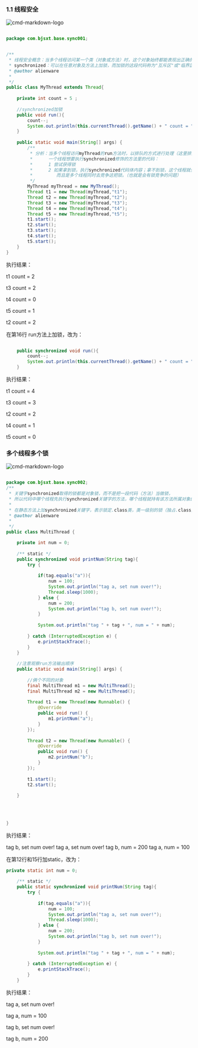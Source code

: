 ### 1.1 线程安全

![cmd-markdown-logo](http://qiniu.wsxxg.cn/QQ%E5%9B%BE%E7%89%8720170807110005.png)

```java

package com.bjsxt.base.sync001;


/**
 * 线程安全概念：当多个线程访问某一个类（对象或方法）时，这个对象始终都能表现出正确的行为，那么这个类（对象或方法）就是线程安全的。
 * synchronized：可以在任意对象及方法上加锁，而加锁的这段代码称为"互斥区"或"临界区"
 * @author alienware
 *
 */
public class MyThread extends Thread{
	
	private int count = 5 ;
	
	//synchronized加锁
	public void run(){
		count--;
		System.out.println(this.currentThread().getName() + " count = "+ count);
	}
	
	public static void main(String[] args) {
		/**
		 * 分析：当多个线程访问myThread的run方法时，以排队的方式进行处理（这里排对是按照CPU分配的先后顺序而定的），
		 * 		一个线程想要执行synchronized修饰的方法里的代码：
		 * 		1 尝试获得锁
		 * 		2 如果拿到锁，执行synchronized代码体内容；拿不到锁，这个线程就会不断的尝试获得这把锁，直到拿到为止，
		 * 		   而且是多个线程同时去竞争这把锁。（也就是会有锁竞争的问题）
		 */
		MyThread myThread = new MyThread();
		Thread t1 = new Thread(myThread,"t1");
		Thread t2 = new Thread(myThread,"t2");
		Thread t3 = new Thread(myThread,"t3");
		Thread t4 = new Thread(myThread,"t4");
		Thread t5 = new Thread(myThread,"t5");
		t1.start();
		t2.start();
		t3.start();
		t4.start();
		t5.start();
	}
}

```


执行结果：

t1 count = 2

t3 count = 2

t4 count = 0

t5 count = 1

t2 count = 2

在第16行 run方法上加锁，改为：

```java

	public synchronized void run(){
		count--;
		System.out.println(this.currentThread().getName() + " count = "+ count);
	}

```


执行结果：

t1 count = 4

t3 count = 3

t2 count = 2

t4 count = 1

t5 count = 0



### 多个线程多个锁

![cmd-markdown-logo](http://qiniu.wsxxg.cn/QQ%E6%88%AA%E5%9B%BE20170807111030.png)

```java

package com.bjsxt.base.sync002;
/**
 * 关键字synchronized取得的锁都是对象锁，而不是把一段代码（方法）当做锁，
 * 所以代码中哪个线程先执行synchronized关键字的方法，哪个线程就持有该方法所属对象的锁（Lock），
 * 
 * 在静态方法上加synchronized关键字，表示锁定.class类，类一级别的锁（独占.class类）。
 * @author alienware
 *
 */
public class MultiThread {

	private int num = 0;
	
	/** static */
	public synchronized void printNum(String tag){
		try {
			
			if(tag.equals("a")){
				num = 100;
				System.out.println("tag a, set num over!");
				Thread.sleep(1000);
			} else {
				num = 200;
				System.out.println("tag b, set num over!");
			}
			
			System.out.println("tag " + tag + ", num = " + num);
			
		} catch (InterruptedException e) {
			e.printStackTrace();
		}
	}
	
	//注意观察run方法输出顺序
	public static void main(String[] args) {
		
		//俩个不同的对象
		final MultiThread m1 = new MultiThread();
		final MultiThread m2 = new MultiThread();
		
		Thread t1 = new Thread(new Runnable() {
			@Override
			public void run() {
				m1.printNum("a");
			}
		});
		
		Thread t2 = new Thread(new Runnable() {
			@Override 
			public void run() {
				m2.printNum("b");
			}
		});		
		
		t1.start();
		t2.start();
		
	}
	
	
	
	
}


```


执行结果：

tag b, set num over!
tag a, set num over!
tag b, num = 200
tag a, num = 100

在第12行和15行加static，改为：

```java
private static int num = 0;
	
	/** static */
	public static synchronized void printNum(String tag){
		try {
			
			if(tag.equals("a")){
				num = 100;
				System.out.println("tag a, set num over!");
				Thread.sleep(1000);
			} else {
				num = 200;
				System.out.println("tag b, set num over!");
			}
			
			System.out.println("tag " + tag + ", num = " + num);
			
		} catch (InterruptedException e) {
			e.printStackTrace();
		}
	}

```


执行结果：

tag a, set num over!

tag a, num = 100

tag b, set num over!

tag b, num = 200